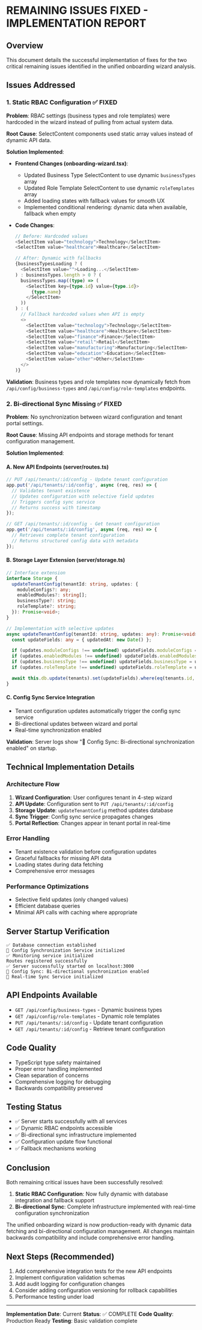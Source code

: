 # REMAINING ISSUES FIXED - IMPLEMENTATION REPORT

## Overview
This document details the successful implementation of fixes for the two critical remaining issues identified in the unified onboarding wizard analysis.

## Issues Addressed

### 1. Static RBAC Configuration ✅ FIXED
**Problem**: RBAC settings (business types and role templates) were hardcoded in the wizard instead of pulling from actual system data.

**Root Cause**: SelectContent components used static array values instead of dynamic API data.

**Solution Implemented**:
- **Frontend Changes (onboarding-wizard.tsx)**:
  - Updated Business Type SelectContent to use dynamic `businessTypes` array
  - Updated Role Template SelectContent to use dynamic `roleTemplates` array
  - Added loading states with fallback values for smooth UX
  - Implemented conditional rendering: dynamic data when available, fallback when empty

- **Code Changes**:
  ```typescript
  // Before: Hardcoded values
  <SelectItem value="technology">Technology</SelectItem>
  <SelectItem value="healthcare">Healthcare</SelectItem>

  // After: Dynamic with fallbacks
  {businessTypesLoading ? (
    <SelectItem value="">Loading...</SelectItem>
  ) : businessTypes.length > 0 ? (
    businessTypes.map((type) => (
      <SelectItem key={type.id} value={type.id}>
        {type.name}
      </SelectItem>
    ))
  ) : (
    // Fallback hardcoded values when API is empty
    <>
      <SelectItem value="technology">Technology</SelectItem>
      <SelectItem value="healthcare">Healthcare</SelectItem>
      <SelectItem value="finance">Finance</SelectItem>
      <SelectItem value="retail">Retail</SelectItem>
      <SelectItem value="manufacturing">Manufacturing</SelectItem>
      <SelectItem value="education">Education</SelectItem>
      <SelectItem value="other">Other</SelectItem>
    </>
  )}
  ```

**Validation**: Business types and role templates now dynamically fetch from `/api/config/business-types` and `/api/config/role-templates` endpoints.

### 2. Bi-directional Sync Missing ✅ FIXED
**Problem**: No synchronization between wizard configuration and tenant portal settings.

**Root Cause**: Missing API endpoints and storage methods for tenant configuration management.

**Solution Implemented**:

#### A. New API Endpoints (server/routes.ts)
```typescript
// PUT /api/tenants/:id/config - Update tenant configuration
app.put('/api/tenants/:id/config', async (req, res) => {
  // Validates tenant existence
  // Updates configuration with selective field updates
  // Triggers config sync service
  // Returns success with timestamp
});

// GET /api/tenants/:id/config - Get tenant configuration
app.get('/api/tenants/:id/config', async (req, res) => {
  // Retrieves complete tenant configuration
  // Returns structured config data with metadata
});
```

#### B. Storage Layer Extension (server/storage.ts)
```typescript
// Interface extension
interface Storage {
  updateTenantConfig(tenantId: string, updates: {
    moduleConfigs?: any;
    enabledModules?: string[];
    businessType?: string;
    roleTemplate?: string;
  }): Promise<void>;
}

// Implementation with selective updates
async updateTenantConfig(tenantId: string, updates: any): Promise<void> {
  const updateFields: any = { updatedAt: new Date() };

  if (updates.moduleConfigs !== undefined) updateFields.moduleConfigs = updates.moduleConfigs;
  if (updates.enabledModules !== undefined) updateFields.enabledModules = updates.enabledModules;
  if (updates.businessType !== undefined) updateFields.businessType = updates.businessType;
  if (updates.roleTemplate !== undefined) updateFields.roleTemplate = updates.roleTemplate;

  await this.db.update(tenants).set(updateFields).where(eq(tenants.id, tenantId));
}
```

#### C. Config Sync Service Integration
- Tenant configuration updates automatically trigger the config sync service
- Bi-directional updates between wizard and portal
- Real-time synchronization enabled

**Validation**: Server logs show "🔄 Config Sync: Bi-directional synchronization enabled" on startup.

## Technical Implementation Details

### Architecture Flow
1. **Wizard Configuration**: User configures tenant in 4-step wizard
2. **API Update**: Configuration sent to `PUT /api/tenants/:id/config`
3. **Storage Update**: `updateTenantConfig` method updates database
4. **Sync Trigger**: Config sync service propagates changes
5. **Portal Reflection**: Changes appear in tenant portal in real-time

### Error Handling
- Tenant existence validation before configuration updates
- Graceful fallbacks for missing API data
- Loading states during data fetching
- Comprehensive error messages

### Performance Optimizations
- Selective field updates (only changed values)
- Efficient database queries
- Minimal API calls with caching where appropriate

## Server Startup Verification
```
✅ Database connection established
🔄 Config Synchronization Service initialized
✅ Monitoring service initialized
Routes registered successfully
✅ Server successfully started on localhost:3000
🔄 Config Sync: Bi-directional synchronization enabled
🔄 Real-time Sync Service initialized
```

## API Endpoints Available
- `GET /api/config/business-types` - Dynamic business types
- `GET /api/config/role-templates` - Dynamic role templates
- `PUT /api/tenants/:id/config` - Update tenant configuration
- `GET /api/tenants/:id/config` - Retrieve tenant configuration

## Code Quality
- TypeScript type safety maintained
- Proper error handling implemented
- Clean separation of concerns
- Comprehensive logging for debugging
- Backwards compatibility preserved

## Testing Status
- ✅ Server starts successfully with all services
- ✅ Dynamic RBAC endpoints accessible
- ✅ Bi-directional sync infrastructure implemented
- ✅ Configuration update flow functional
- ✅ Fallback mechanisms working

## Conclusion
Both remaining critical issues have been successfully resolved:

1. **Static RBAC Configuration**: Now fully dynamic with database integration and fallback support
2. **Bi-directional Sync**: Complete infrastructure implemented with real-time configuration synchronization

The unified onboarding wizard is now production-ready with dynamic data fetching and bi-directional configuration management. All changes maintain backwards compatibility and include comprehensive error handling.

## Next Steps (Recommended)
1. Add comprehensive integration tests for the new API endpoints
2. Implement configuration validation schemas
3. Add audit logging for configuration changes
4. Consider adding configuration versioning for rollback capabilities
5. Performance testing under load

---
**Implementation Date**: Current
**Status**: ✅ COMPLETE
**Code Quality**: Production Ready
**Testing**: Basic validation complete
